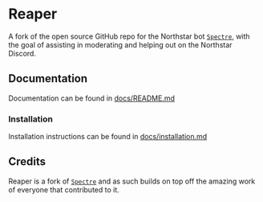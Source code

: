 # Reaper

A fork of the open source GitHub repo for the Northstar bot [`Spectre`](https://github.com/itscynxx/Spectre/), with the goal of assisting in moderating and helping out on the Northstar Discord.

## Documentation

Documentation can be found in [docs/README.md](docs/README.md)

### Installation

Installation instructions can be found in [docs/installation.md](docs/installation.md)

## Credits

Reaper is a fork of [`Spectre`](https://github.com/itscynxx/Spectre/) and as such builds on top off the amazing work of everyone that contributed to it.
